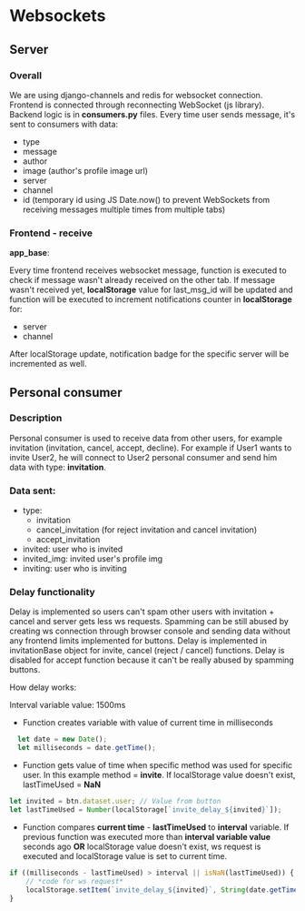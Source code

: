 # Websockets
## Server
### Overall
We are using django-channels and redis for websocket connection. Frontend is connected through
reconnecting WebSocket (js library). Backend logic is in **consumers.py** files. Every time user sends message, it's sent
to consumers with data: 
* type
* message
* author
* image (author's profile image url)
* server
* channel
* id (temporary id using JS Date.now() to prevent WebSockets from receiving messages multiple times from multiple tabs)

### Frontend - receive
**app_base**:

Every time frontend receives websocket message, 
function is executed to check if message wasn't already received on the other tab. If message wasn't received yet,
**localStorage** value for last_msg_id will be updated and function will be executed to increment notifications counter in **localStorage** for:
* server
* channel

After localStorage update, notification badge for the specific server will be incremented as well.

## Personal consumer
### Description
Personal consumer is used to receive data from other users, for example invitation (invitation, cancel, accept, decline). For example if User1 wants to
invite User2, he will connect to User2 personal consumer and send him data with type: **invitation**.

### Data sent:
* type:
    * invitation
    * cancel_invitation (for reject invitation and cancel invitation)
    * accept_invitation
* invited: user who is invited
* invited_img: invited user's profile img
* inviting: user who is inviting

### Delay functionality
Delay is implemented so users can't spam other users with invitation + cancel and server gets less ws requests.
Spamming can be still abused by creating ws connection through browser console and sending data without any frontend limits implemented for buttons.
Delay is implemented in invitationBase object for invite, cancel (reject / cancel) functions. Delay is disabled for accept
function because it can't be really abused by spamming buttons. 

How delay works:

Interval variable value: 1500ms

* Function creates variable with value of current time in milliseconds
```javascript
  let date = new Date();
  let milliseconds = date.getTime();
```
* Function gets value of time when specific method was used for specific user. In this example method = **invite**. If localStorage value
doesn't exist, lastTimeUsed = **NaN**
```javascript
let invited = btn.dataset.user; // Value from button
let lastTimeUsed = Number(localStorage[`invite_delay_${invited}`]);
```
* Function compares **current time** - **lastTimeUsed** to **interval** variable. If previous function was executed more than
**interval variable value** seconds ago **OR** localStorage value doesn't exist, ws request is executed and localStorage value is set to current time.
```javascript
if ((milliseconds - lastTimeUsed) > interval || isNaN(lastTimeUsed)) {
    // *code for ws request*
    localStorage.setItem(`invite_delay_${invited}`, String(date.getTime()));
}
```